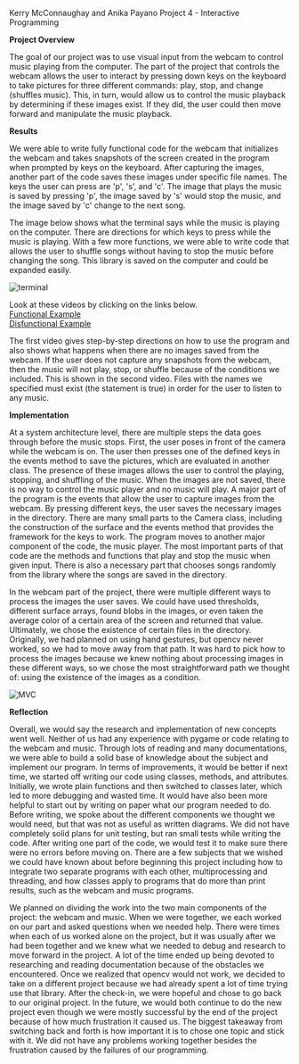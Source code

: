 Kerry McConnaughay and Anika Payano
Project 4 - Interactive Programming

**Project Overview**

The goal of our project was to use visual input from the webcam to control music playing from the computer. The part of the project that controls the webcam allows the user to interact by pressing down keys on the keyboard to take pictures for three different commands: play, stop, and change (shuffles music). This, in turn, would allow us to control the music playback by determining if these images exist. If they did, the user could then move forward and manipulate the music playback. 

**Results**

We were able to write fully functional code for the webcam that initializes the webcam and takes snapshots of the screen created in the program when prompted by keys on the keyboard. After capturing the images, another part of the code saves these images under specific file names. The keys the user can press are 'p', 's', and 'c'. The image that plays the music is saved by pressing 'p', the image saved by 's' would stop the music, and the image saved by 'c' change to the next song. 

The image below shows what the terminal says while the music is playing on the computer. There are directions for which keys to press while the music is playing. With a few more functions, we were able to write code that allows the user to shuffle songs without having to stop the music before changing the song. This library is saved on the computer and could be expanded easily.


![terminal](/home/kerry/InteractiveProgramming/terminal.jpeg)

Look at these videos by clicking on the links below.  
[Functional Example](https://goo.gl/photos/sJZFpJsXKpvtFuUNA)  
[Disfunctional Example](https://goo.gl/photos/BtXQyyNE8zBDnFfC9)  

The first video gives step-by-step directions on how to use the program and also shows what happens when there are no images saved from the webcam. If the user does not capture any snapshots from the webcam, then the music will not play, stop, or shuffle because of the conditions we included. This is shown in the second video. Files with the names we specified must exist (the statement is true) in order for the user to listen to any music.

**Implementation**

At a system architecture level, there are multiple steps the data goes through before the music stops. First, the user poses in front of the camera while the webcam is on. The user then presses one of the defined keys in the events method to save the pictures, which are evaluated in another class. The presence of these images allows the user to control the playing, stopping, and shuffling of the music. When the images are not saved, there is no way to control the music player and no music will play.
A major part of the program is the events that allow the user to capture images from the webcam. By pressing different keys, the user saves the necessary images in the directory. There are many small parts to the Camera class, including the construction of the surface and the events method that provides the framework for the keys to work. The program moves to another major component of the code, the music player. The most important parts of that code are the methods and functions that play and stop the music when given input. There is also a necessary part that chooses songs randomly from the library where the songs are saved in the directory.

In the webcam part of the project, there were multiple different ways to process the images the user saves. We could have used thresholds, different surface arrays, found blobs in the images, or even taken the average color of a certain area of the screen and returned that value. Ultimately, we chose the existence of certain files in the directory. Originally, we had planned on using hand gestures, but opencv never worked, so we had to move away from that path. It was hard to pick how to process the images because we knew nothing about processing images in these different ways, so we chose the most straightforward path we thought of: using the existence of the images as a condition.

![MVC](/home/kerry/InteractiveProgramming/MVC.jpeg)

**Reflection**

Overall, we would say the research and implementation of new concepts went well. Neither of us had any experience with pygame or code relating to the webcam and music. Through lots of reading and many documentations, we were able to build a solid base of knowledge about the subject and implement our program. In terms of improvements, it would be better if next time, we started off writing our code using classes, methods, and attributes. Initially, we wrote plain functions and then switched to classes later, which led to more debugging and wasted time. It would have also been more helpful to start out by writing on paper what our program needed to do. Before writing, we spoke about the different components we thought we would need, but that was not as useful as written diagrams. We did not have completely solid plans for unit testing, but ran small tests while writing the code. After writing one part of the code, we would test it to make sure there were no errors before moving on. There are a few subjects that we wished we could have known about before beginning this project including how to integrate two separate programs with each other, multiprocessing and threading, and how classes apply to programs that do more than print results, such as the webcam and music programs.

We planned on dividing the work into the two main components of the project: the webcam and music. When we were together, we each worked on our part and asked questions when we needed help. There were times when each of us worked alone on the project, but it was usually after we had been together and we knew what we needed to debug and research to move forward in the project. A lot of the time ended up being devoted to researching and reading documentation because of the obstacles we encountered. Once we realized that opencv would not work, we decided to take on a different project because we had already spent a lot of time trying use that library. After the check-in, we were hopeful and chose to go back to our original project. In the future, we would both continue to do the new project even though we were mostly successful by the end of the project because of how much frustration it caused us. The biggest takeaway from switching back and forth is how important it is to chose one topic and stick with it. We did not have any problems working together besides the frustration caused by the failures of our programming.

